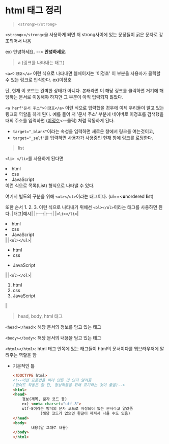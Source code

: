 # html 태그 정리
> `<strong></strong>`

`<strong></strong>`을 사용하게 되면 저 strong사이에 있는 문장들이 굵은 문자로 강조되어서 나옴

ex) 안녕하세요. --> <strong>안녕하세요.</strong>

> a (링크를 나타내는 태그)

`<a>이정호</a>` 이런 식으로 나타내면 웹페이지는 '이정호' 이 부분을 사용자가 클릭할 수 있는 링크로 인식한다. ex)<a>이정호</a>

단, 현재 이 코드는 완벽한 상태가 아니다. 본래라면 이 해당 링크를 클릭하면 거기에 해당하는 문서로 이동해야 하지만 그 부분이 아직 입력되지 않았다.

`<a herf"문서 주소">이정호</a>` 이런 식으로 입력했을 경우에 이제 우리들이 알고 있는 링크의 역할을 하게 된다.
예를 들어 저 '문서 주소' 부분에 네이버로 이정호를 검색했을 때의 주소를 입력하면 (<a href="https://search.naver.com/search.naver?where=nexearch&sm=top_hty&fbm=1&ie=utf8&query=%EC%9D%B4%EC%A0%95%ED%98%B8" target="_blank">이정호</a><--클릭) 처럼 작동하게 된다.

* `target="_blank"`이라는 속성을 입력하면 새로운 창에서 링크를 여는것이고,
* `target="_self"`를 입력하면 사용자가 사용중인 현재 창에 링크를 로딩한다.

>list 

`<li> </li>`를 사용하게 된다면
<li>html</li>
<li>css</li>
<li>JavaScript</li>
이런 식으로 목록(List) 형식으로 나타낼 수 있다.

여기서 별도의 구분을 위해 `<ul></ul>`이라는 태그이다.
(ul==<**u**nordered **l**ist)

또한 순서 1. 2. 3. 이런 식으로 나타내기 위해선 `<ol></ol>`이라는 태그를 사용하면 된다.
|태그|예시|
|:---:|:--:|
|`<li></li>`|<li>html</li><li>css</li><li>JavaScript</li>|
|`<ul></ul>`|<ul><li>html</li><li>css</li></ul> <ul><li>JavaScript</li></ul>|
|`<ol></ol>`|<ol><li>html</li><li>css</li><li>JavaScript</li></ol>|

> head, body, html 태그 

`<head></head>`: 해당 문서의 정보를 담고 있는 태그

`<body></body>`: 해당 문서의 내용을 담고 있는 태그

`<html></html>`: html 태그 안쪽에 있는 태그들이 html의 문서이다를 웹브라우저에 알려주는 역할을 함

* 기본적인 틀
    ```html
    <!DOCTYPE html> 
    <!--어떤 표준안을 따라 만든 것 인지 알려줌 
    (없어도 작동은 함 단, 정상작동을 위해 표기하는 것이 좋음)-->
    <html>
    <head>
        정보(제목, 문자 코드 등)
        ex) <meta charset="utf-8">
        utf-8이라는 방식의 문자 코드로 저장되어 있는 문서라고 알려줌
                (해당 코드가 없으면 한글이 깨져서 나올 수도 있음)
    </head>
    <body>
            내용(말 그대로 내용)
    </body>
    </html>
    ```